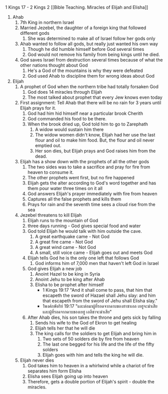 1 Kings 17 - 2 Kings 2
[[Bible Teaching. Miracles of Elijah and Elisha]]

1. Ahab
    1. 7th King in northern Israel 
    2. Married Jezebel, the daughter of a foreign king that followed different gods
        1. She was determined to make all of Israel follow her gods only
    3. Ahab wanted to follow all gods, but really just wanted his own way
        1. Though he did humble himself before God several times
        2. God would not remove his family from being kings until he died.
    4. God saves Israel from destruction several times because of what the other nations thought about God
        1. He's a God of the mountains is why they were defeated
        2. God used Ahab to discipline them for wrong ideas about God
2. Elijah
    1. A prophet of God when the northern tribe had totally forsaken God
        1. God does 14 miracles through Elijah
        2. The most talked about prophet that every Jew knows even today
    2. First assignment: Tell Ahab that there will be no rain for 3 years until Elijah prays for it.
        1. God had him hid himself near a particular brook Cherith
        2. God commanded his food to be there.
        3. When the brook dried up, God told him to go to Zarephath
            1. A widow would sustain him there
            2. The widow women didn't know, Elijah had her use the last flour and oil to make him food. But, the flour and oil never emptied out.
            3. Her son dies, but Elijah prays and God raises him from the dead.
    3. Elijah has a show down with the prophets of all the other gods
        1. The two sides was to take a sacrifice and pray for fire from heaven to consume it.
        2. The other prophets went first, but no fire happened
        3. Elijah gets the alter according to God's word together and has them pour water three times on it all
        4. God answers Elijah's prayer immediately with fire from heaven
        5. Captures all the false prophets and kills them
        6. Prays for rain and the seventh time sees a cloud rise from the sea
    4. Jezebel threatens to kill Elijah
        1. Elijah runs to the mountain of God
        2. three days running - God gives special food and water
        3. God told Elijah he would talk with him outside the cave.
            1. A great earthquake came - Not God
            2. A great fire came - Not God
            3. A great wind came - Not God
            4. A small, still voice came - Elijah goes out and meets God
        4. Elijah tells God he is the only one left that follows God
            1. God informs him of 7,000 men that haven't left God in Israel
        5. God gives Elijah a new job
            1. Anoint Hazel to be king in Syria
            2. Anoint Jehu to be king after Ahab
            3. Elisha to be prophet after himself
                - 1 Kings 19:17 "And it shall come to pass, that him that escapeth the sword of Hazael shall Jehu slay: and him that escapeth from the sword of Jehu shall Elisha slay."
                - 1พงศ์กษัตริย์ 19:17 "และต่อมาผู้ที่รอดจากดาบของฮาซาเอล เยฮูจะฆ่าเสีย และผู้ที่รอดจากดาบของเยฮู เอลีชาจะฆ่าเสีย"
        6. After Ahab dies, his son takes the throne and gets sick by falling
            1. Sends his wife to the God of Ekron to get healing
            2. Elijah tells her that he will die
            3. The king calls for the soldiers to get Elijah and bring him in
                1. Two sets of 50 solders die by fire from heaven
                2. The last one begged for his life and the life of the fifty solders
                3. Elijah goes with him and tells the king he will die.
    5. Elijah never dies
        1. God takes him to heaven in a whirlwind while a chariot of fire separates him form Elisha
        2. Elisha sees Elijah going up into heaven
        3. Therefore, gets a double portion of Elijah's spirit - double the miracles.